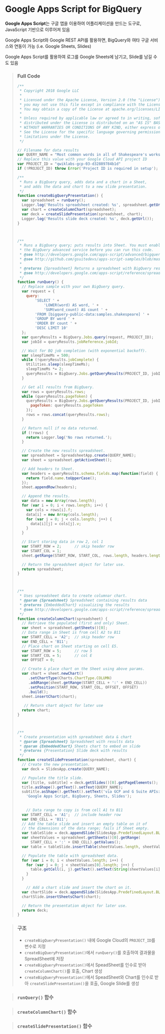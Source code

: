 # Google Apps Script for BigQuery

**Google Apps Script**는 구글 앱을 이용하여 어플리케이션을 만드는 도구로, JavaScript 기반으로 이루어져 있음

Google Apps Script와 Google REST API를 활용하면, BigQuery와 여타 구글 서비스와 연동이 가능 (i.e. Google Sheets, Slides)

Google Apps Script를 활용하여 로그를 Google Sheets에 남기고, Slide를 남길 수도 있음

> ### Full Code
>
> ```javascript
> /**
>  * Copyright 2018 Google LLC
>  *
>  * Licensed under the Apache License, Version 2.0 (the "License");
>  * you may not use this file except in compliance with the License.
>  * You may obtain a copy of the License at apache.org/licenses/LICENSE-2.0.
>  *
>  * Unless required by applicable law or agreed to in writing, software
>  * distributed under the License is distributed on an "AS IS" BASIS,
>  * WITHOUT WARRANTIES OR CONDITIONS OF ANY KIND, either express or implied.
>  * See the License for the specific language governing permissions and
>  * limitations under the License.
>  */
> 
> // Filename for data results
> var QUERY_NAME = "Most common words in all of Shakespeare's works";
> // Replace this value with your Google Cloud API project ID
> var PROJECT_ID = "qwiklabs-gcp-03-d32889784b1d"
> if (!PROJECT_ID) throw Error('Project ID is required in setup');
> 
> /**
>  * Runs a BigQuery query, adds data and a chart in a Sheet,
>  * and adds the data and chart to a new slide presentation.
>  */
> function createBigQueryPresentation() {
>   var spreadsheet = runQuery();
>   Logger.log('Results spreadsheet created: %s', spreadsheet.getUrl());
>   var chart = createColumnChart(spreadsheet);
>   var deck = createSlidePresentation(spreadsheet, chart);
>   Logger.log('Results slide deck created: %s', deck.getUrl());
> }
> 
> 
> 
> /**
>  * Runs a BigQuery query; puts results into Sheet. You must enable
>  * the BigQuery advanced service before you can run this code.
>  * @see http://developers.google.com/apps-script/advanced/bigquery#run_query
>  * @see http://github.com/gsuitedevs/apps-script-samples/blob/master/advanced/bigquery.gs
>  *
>  * @returns {Spreadsheet} Returns a spreadsheet with BigQuery results
>  * @see http://developers.google.com/apps-script/reference/spreadsheet/spreadsheet
>  */
> function runQuery() {
>   // Replace sample with your own BigQuery query.
>   var request = {
>     query:
>         'SELECT ' +
>             'LOWER(word) AS word, ' +
>             'SUM(word_count) AS count ' +
>         'FROM [bigquery-public-data:samples.shakespeare] ' +
>         'GROUP BY word ' +
>         'ORDER BY count ' +
>         'DESC LIMIT 10'
>   };
>   var queryResults = BigQuery.Jobs.query(request, PROJECT_ID);
>   var jobId = queryResults.jobReference.jobId;
> 
>   // Wait for BQ job completion (with exponential backoff).
>   var sleepTimeMs = 500;
>   while (!queryResults.jobComplete) {
>     Utilities.sleep(sleepTimeMs);
>     sleepTimeMs *= 2;
>     queryResults = BigQuery.Jobs.getQueryResults(PROJECT_ID, jobId);
>   }
> 
>   // Get all results from BigQuery.
>   var rows = queryResults.rows;
>   while (queryResults.pageToken) {
>     queryResults = BigQuery.Jobs.getQueryResults(PROJECT_ID, jobId, {
>       pageToken: queryResults.pageToken
>     });
>     rows = rows.concat(queryResults.rows);
>   }
> 
>   // Return null if no data returned.
>   if (!rows) {
>     return Logger.log('No rows returned.');
>   }
> 
>   // Create the new results spreadsheet.
>   var spreadsheet = SpreadsheetApp.create(QUERY_NAME);
>   var sheet = spreadsheet.getActiveSheet();
> 
>   // Add headers to Sheet.
>   var headers = queryResults.schema.fields.map(function(field) {
>     return field.name.toUpperCase();
>   });
>   sheet.appendRow(headers);
> 
>   // Append the results.
>   var data = new Array(rows.length);
>   for (var i = 0; i < rows.length; i++) {
>     var cols = rows[i].f;
>     data[i] = new Array(cols.length);
>     for (var j = 0; j < cols.length; j++) {
>       data[i][j] = cols[j].v;
>     }
>   }
> 
>   // Start storing data in row 2, col 1
>   var START_ROW = 2;      // skip header row
>   var START_COL = 1;
>   sheet.getRange(START_ROW, START_COL, rows.length, headers.length).setValues(data);
> 
>   // Return the spreadsheet object for later use.
>   return spreadsheet;
> }
> 
> 
> 
> /**
>  * Uses spreadsheet data to create columnar chart.
>  * @param {Spreadsheet} Spreadsheet containing results data
>  * @returns {EmbeddedChart} visualizing the results
>  * @see http://developers.google.com/apps-script/reference/spreadsheet/embedded-chart
>  */
> function createColumnChart(spreadsheet) {
>   // Retrieve the populated (first and only) Sheet.
>   var sheet = spreadsheet.getSheets()[0];
>   // Data range in Sheet is from cell A2 to B11
>   var START_CELL = 'A2';  // skip header row
>   var END_CELL = 'B11';
>   // Place chart on Sheet starting on cell E5.
>   var START_ROW = 5;      // row 5
>   var START_COL = 5;      // col E
>   var OFFSET = 0;
> 
>   // Create & place chart on the Sheet using above params.
>   var chart = sheet.newChart()
>      .setChartType(Charts.ChartType.COLUMN)
>      .addRange(sheet.getRange(START_CELL + ':' + END_CELL))
>      .setPosition(START_ROW, START_COL, OFFSET, OFFSET)
>      .build();
>   sheet.insertChart(chart);
>   
>    // Return chart object for later use
>   return chart;
> }
> 
> 
> 
> /**
>  * Create presentation with spreadsheet data & chart
>  * @param {Spreadsheet} Spreadsheet with results data
>  * @param {EmbeddedChart} Sheets chart to embed on slide
>  * @returns {Presentation} Slide deck with results
>  */
> function createSlidePresentation(spreadsheet, chart) {
>   // Create the new presentation.
>   var deck = SlidesApp.create(QUERY_NAME);
> 
>   // Populate the title slide.
>   var [title, subtitle] = deck.getSlides()[0].getPageElements();
>   title.asShape().getText().setText(QUERY_NAME);
>   subtitle.asShape().getText().setText('via GCP and G Suite APIs:\n' +
>     'Google Apps Script, BigQuery, Sheets, Slides');
>   
>   
>     // Data range to copy is from cell A1 to B11
>   var START_CELL = 'A1';  // include header row
>   var END_CELL = 'B11';
>   // Add the table slide and insert an empty table on it of
>   // the dimensions of the data range; fails if Sheet empty.
>   var tableSlide = deck.appendSlide(SlidesApp.PredefinedLayout.BLANK);
>   var sheetValues = spreadsheet.getSheets()[0].getRange(
>       START_CELL + ':' + END_CELL).getValues();
>   var table = tableSlide.insertTable(sheetValues.length, sheetValues[0].length);
> 
>   // Populate the table with spreadsheet data.
>   for (var i = 0; i < sheetValues.length; i++) {
>     for (var j = 0; j < sheetValues[0].length; j++) {
>       table.getCell(i, j).getText().setText(String(sheetValues[i][j]));
>     }
>   }
> 
>     // Add a chart slide and insert the chart on it.
>   var chartSlide = deck.appendSlide(SlidesApp.PredefinedLayout.BLANK);
>   chartSlide.insertSheetsChart(chart);
> 
>   // Return the presentation object for later use.
>   return deck;
> }
> ```

> ### 구조
>
> - `createBigQueryPresentation()` 내에 Google Cloud의 `PROJECT_ID`를 변수로 지정
> - `createBigQueryPresentation()`에서 `runQuery()`를 호출하여 결과물을 SpreadSheet에 저장
> - `createBigQueryPresentation()`에서 SpeadSheet를 인수로 받아 `createColumnChart()`를 호출, Chart 생성
> - `createBigQueryPresentation()`에서 SpeadSheet와 Chart를 인수로 받아 `createSlidePresentation()`을 호출, Google Slide를 생성

> ### `runQuery()` 함수

> ### `createColumnChart()` 함수

> ### `createSlidePresentation()` 함수